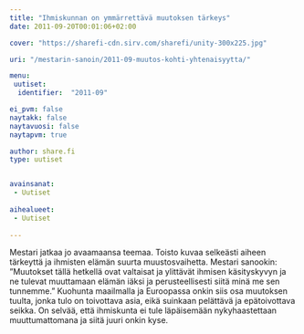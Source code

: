 ```yaml
---
title: "Ihmiskunnan on ymmärrettävä muutoksen tärkeys"
date: 2011-09-20T00:01:06+02:00

cover: "https://sharefi-cdn.sirv.com/sharefi/unity-300x225.jpg"

uri: "/mestarin-sanoin/2011-09-muutos-kohti-yhtenaisyytta/"

menu:
 uutiset:
  identifier:  "2011-09"

ei_pvm: false
naytakk: false
naytavuosi: false
naytapvm: true

author: share.fi
type: uutiset


avainsanat:
 - Uutiset
 
aihealueet:
 - Uutiset
 
---
```

<p>Mestari jatkaa jo avaamaansa teemaa. Toisto kuvaa selkeästi aiheen tärkeyttä ja ihmisten elämän suurta muustosvaihetta. Mestari sanookin: ”Muutokset tällä hetkellä ovat valtaisat ja ylittävät ihmisen käsityskyvyn ja ne tulevat muuttamaan elämän iäksi ja perusteellisesti siitä minä me sen tunnemme.” Kuohunta maailmalla ja Euroopassa onkin siis osa muutoksen tuulta, jonka tulo on toivottava asia, eikä suinkaan pelättävä ja epätoivottava seikka. On selvää, että ihmiskunta ei tule läpäisemään nykyhaastettaan muuttumattomana ja siitä juuri onkin kyse.</p>